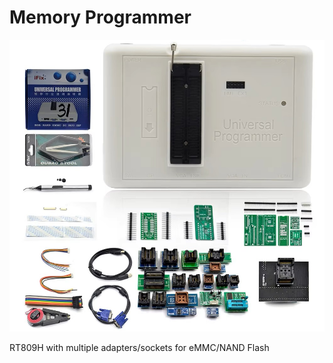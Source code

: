 # Memory Programmer


![RT809H](../assets/memory-programmer-rt809h.jpg)

RT809H with multiple adapters/sockets for eMMC/NAND Flash